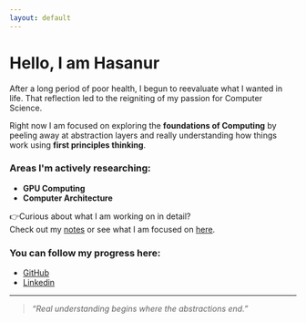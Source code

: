```yaml
---
layout: default 
---
```

# Hello, I am Hasanur

After a long period of poor health, I begun to reevaluate what I wanted in life. That
reflection led to the reigniting of my passion for Computer Science.

Right now I am focused on exploring the **foundations of Computing** by peeling 
away at abstraction layers and really understanding how things work using **first 
principles thinking**. 

### Areas I'm actively researching:
- **GPU Computing**
- **Computer Architecture**

👉Curious about what I am working on in detail?  
Check out my [notes](/notes/) or see what I am focused on [here](/now/). 

### You can follow my progress here:
- [GitHub](https://github.com/ElPatatone)
- [Linkedin](www.linkedin.com/in/hasanur-rahman-mohammad)

---

> *“Real understanding begins where the abstractions end.”*  
<!-- > *"What I cannot create, I do not understand" - Richard Feynman*  -->

